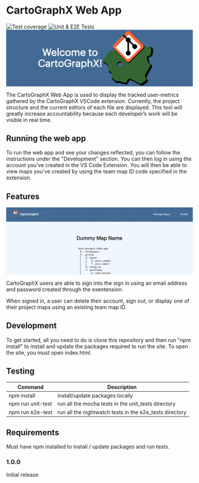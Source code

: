 # CartoGraphX Web App
![Test coverage](https://github.com/cse112-sp20/CartoGraphX-Web-App/workflows/Test%20coverage/badge.svg) ![Unit & E2E Tests](https://github.com/cse112-sp20/CartoGraphX-Web-App/workflows/Unit%20&%20E2E%20Tests/badge.svg)
<img align="center" src="https://github.com/cse112-sp20/CartoGraphX-Web-App/blob/master/readme.img/CartoGraphX_banner.png"/>

The CartoGraphX Web App is used to display the tracked user-metrics gathered by the CartoGraphX VSCode extension. Currently, the project structure and the current editors of each file are displayed. This tool will greatly increase accountability because each developer’s work will be visible in real time.

## Running the web app
To run the web app and see your changes reflected, you can follow the instructions under the "Development" section. You can then log in using the account you've created in the VS Code Extension. You will then be able to view maps you've created by using the team map ID code specified in the extension.

## Features
<img align="center" src="https://github.com/cse112-sp20/CartoGraphX-Web-App/blob/master/readme.img/CartoGraphX_webapp_mapview.png"/>

CartoGraphX users are able to sign into the sign in using an email address and password created through the exentension.

When signed in, a user can delete their account, sign out, or display one of their project maps using an existing team map ID.

## Development
To get started, all you need to do is clone this repository and then run "npm install" to
install and update the packages required to run the site. To open the site, you must open index.html.

## Testing
| Command           | Description                                               |
| ---               | ---                                                       |
| npm install       | install/update packages locally                           |
| npm run unit-test | run all the mocha tests in the unit_tests directory       |
| npm run e2e-test  | run all the nightwatch tests in the e2e_tests directory   |

## Requirements
Must have npm installed to install / update packages and run tests.

### 1.0.0
Initial release
